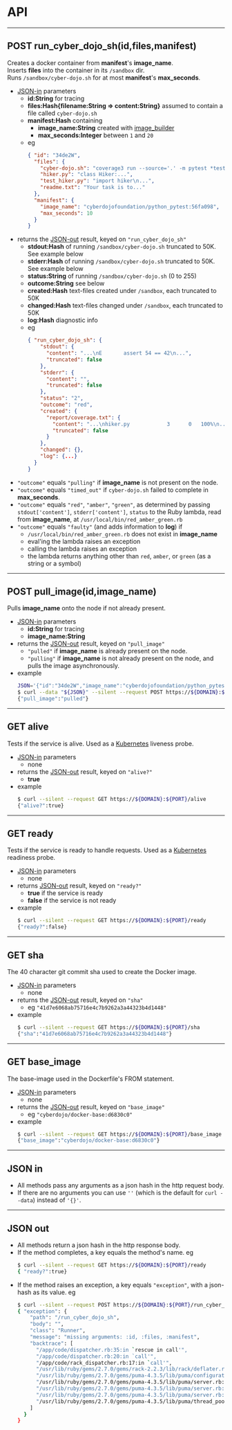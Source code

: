 # API

- - - -
## POST run_cyber_dojo_sh(id,files,manifest)
Creates a docker container from **manifest**'s **image_name**.  
Inserts **files** into the container in its  `/sandbox` dir.  
Runs `/sandbox/cyber-dojo.sh` for at most **manifest**'s **max_seconds**.
- [JSON-in](#json-in) parameters
  * **id:String** for tracing
  * **files:Hash{filename:String => content:String}** assumed to contain a file called `cyber-dojo.sh`
  * **manifest:Hash** containing
    * **image_name:String** created with [image_builder](https://github.com/cyber-dojo-tools/image_builder)
    * **max_seconds:Integer** between `1` and `20`
  * eg
    ```json
    { "id": "34de2W",
      "files": {
        "cyber-dojo.sh": "coverage3 run --source='.' -m pytest *test*.py\n...",      
        "hiker.py": "class Hiker:...",
        "test_hiker.py": "import hiker\n...",
        "readme.txt": "Your task is to..."
      },
      "manifest": {
        "image_name": "cyberdojofoundation/python_pytest:56fa098",
        "max_seconds": 10
      }
    }
    ```
- returns the [JSON-out](#json-out) result, keyed on `"run_cyber_dojo_sh"`
  * **stdout:Hash** of running `/sandbox/cyber-dojo.sh` truncated to 50K. See example below
  * **stderr:Hash** of running `/sandbox/cyber-dojo.sh` truncated to 50K. See example below
  * **status:String** of running `/sandbox/cyber-dojo.sh` (0 to 255)
  * **outcome:String** see below
  * **created:Hash** text-files created under `/sandbox`, each truncated to 50K
  * **changed:Hash** text-files changed under `/sandbox`, each truncated to 50K
  * **log:Hash** diagnostic info
  * eg
    ```json
    { "run_cyber_dojo_sh": {
        "stdout": {
          "content": "...\nE       assert 54 == 42\n...",
          "truncated": false
        },
        "stderr": {
          "content": "",
          "truncated": false
        },
        "status": "2",
        "outcome": "red",
        "created": {
          "report/coverage.txt": {
            "content": "...\nhiker.py            3      0   100%\n...",
            "truncated": false
          }
        },
        "changed": {},
        "log": {...}
      }
    }
    ```
- `"outcome"` equals `"pulling"` if **image_name** is not present on the node.
- `"outcome"` equals `"timed_out"` if `cyber-dojo.sh` failed to complete in **max_seconds**.
- `"outcome"` equals `"red"`, `"amber"`, `"green"`,
    as determined by passing `stdout['content']`, `stderr['content']`, `status` to the Ruby lambda, read from **image_name**, at `/usr/local/bin/red_amber_green.rb`
- `"outcome"` equals `"faulty"` (and adds information to **log**) if
  * `/usr/local/bin/red_amber_green.rb` does not exist in **image_name**
  * eval'ing the lambda raises an exception
  * calling the lambda raises an exception
  * the lambda returns anything other than `red`, `amber`, or `green` (as a string or a symbol)

- - - -
## POST pull_image(id,image_name)
Pulls **image_name** onto the node if not already present.
- [JSON-in](#json-in) parameters
  * **id:String** for tracing
  * **image_name:String**
- returns the [JSON-out](#json-out) result, keyed on `"pull_image"`
  * `"pulled"` if **image_name** is already present on the node.
  * `"pulling"` if **image_name** is not already present on the node, and pulls the image asynchronously.
- example
  ```bash
  JSON='{"id":"34de2W","image_name":"cyberdojofoundation/python_pytest:56fa098"}'
  $ curl --data "${JSON}" --silent --request POST https://${DOMAIN}:${PORT}/pull_image  
  {"pull_image":"pulled"}
  ```


- - - -
## GET alive
Tests if the service is alive.
Used as a [Kubernetes](https://kubernetes.io/) liveness probe.  
- [JSON-in](#json-in) parameters
  * none
- returns the [JSON-out](#json-out) result, keyed on `"alive?"`
  * **true**
- example
  ```bash     
  $ curl --silent --request GET https://${DOMAIN}:${PORT}/alive
  {"alive?":true}
  ```

- - - -
## GET ready
Tests if the service is ready to handle requests.
Used as a [Kubernetes](https://kubernetes.io/) readiness probe.
- [JSON-in](#json-in) parameters
  * none
- returns [JSON-out](#json-out) result, keyed on `"ready?"`
  * **true** if the service is ready
  * **false** if the service is not ready
- example
  ```bash     
  $ curl --silent --request GET https://${DOMAIN}:${PORT}/ready
  {"ready?":false}
  ```

- - - -
## GET sha
The 40 character git commit sha used to create the Docker image.
- [JSON-in](#json-in) parameters
  * none
- returns the [JSON-out](#json-out) result, keyed on `"sha"`
  * eg `"41d7e6068ab75716e4c7b9262a3a44323b4d1448"`
- example
  ```bash     
  $ curl --silent --request GET https://${DOMAIN}:${PORT}/sha
  {"sha":"41d7e6068ab75716e4c7b9262a3a44323b4d1448"}
  ```

- - - -
## GET base_image
The base-image used in the Dockerfile's FROM statement.
- [JSON-in](#json-in) parameters
  * none
- returns the [JSON-out](#json-out) result, keyed on `"base_image"`
  * eg `"cyberdojo/docker-base:d6830c0"`
- example
  ```bash     
  $ curl --silent --request GET https://${DOMAIN}:${PORT}/base_image
  {"base_image":"cyberdojo/docker-base:d6830c0"}  
  ```


- - - -
## JSON in
- All methods pass any arguments as a json hash in the http request body.
- If there are no arguments you can use `''` (which is the default for `curl --data`) instead of `'{}'`.

- - - -
## JSON out      
- All methods return a json hash in the http response body.
- If the method completes, a key equals the method's name. eg
  ```bash
  $ curl --silent --request GET https://${DOMAIN}:${PORT}/ready
  { "ready?":true}
  ```
- If the method raises an exception, a key equals `"exception"`, with
  a json-hash as its value. eg
  ```bash
  $ curl --silent --request POST https://${DOMAIN}:${PORT}/run_cyber_dojo_sh | jq      
  { "exception": {
      "path": "/run_cyber_dojo_sh",
      "body": "",
      "class": "Runner",
      "message": "missing arguments: :id, :files, :manifest",
      "backtrace": [
        "/app/code/dispatcher.rb:35:in `rescue in call'",
        "/app/code/dispatcher.rb:20:in `call'",
        "/app/code/rack_dispatcher.rb:17:in `call'",
        "/usr/lib/ruby/gems/2.7.0/gems/rack-2.2.3/lib/rack/deflater.rb:44:in `call'",
        "/usr/lib/ruby/gems/2.7.0/gems/puma-4.3.5/lib/puma/configuration.rb:228:in `call'",
        "/usr/lib/ruby/gems/2.7.0/gems/puma-4.3.5/lib/puma/server.rb:713:in `handle_request'",
        "/usr/lib/ruby/gems/2.7.0/gems/puma-4.3.5/lib/puma/server.rb:472:in `process_client'",
        "/usr/lib/ruby/gems/2.7.0/gems/puma-4.3.5/lib/puma/server.rb:328:in `block in run'",
        "/usr/lib/ruby/gems/2.7.0/gems/puma-4.3.5/lib/puma/thread_pool.rb:134:in `block in spawn_thread'"
      ]
    }
  }
  ```
